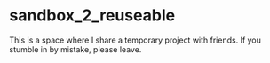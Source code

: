 # sandbox_2_reuseable

This is a space where I share a temporary project with friends. If you stumble in by mistake, please leave. 
